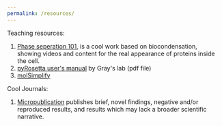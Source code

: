 ```yaml
---
permalink: /resources/
---
```


Teaching resources:

1. [Phase seperation 101](https://animationlab.utah.edu/phase-separation), is a cool work based on biocondensation, showing videos and content for the real appearance of proteins inside the cell.
2. [pyRosetta user's manual](https://graylab.jhu.edu/pyrosetta/downloads/documentation/PyRosetta_Manual.pdf) by Gray's lab (pdf file)
3. [molSimplify](http://hjkgrp.mit.edu/molsimplify-tutorials/)

Cool Journals:
1. [Micropublication](https://www.micropublication.org) publishes brief, novel findings, negative and/or reproduced results, and results which may lack a broader scientific narrative.
